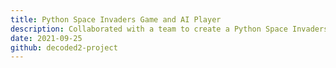 ```yaml
---
title: Python Space Invaders Game and AI Player
description: Collaborated with a team to create a Python Space Invaders game with object‑oriented programming principles and integrated Neuroevolution of Augmenting Topologies (NEAT) Algorithm; co‑hosted a workshop about AI, NEAT and neural networks with >30 participants.
date: 2021-09-25
github: decoded2-project
---
```

